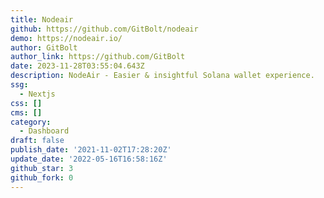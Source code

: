 ```yaml
---
title: Nodeair
github: https://github.com/GitBolt/nodeair
demo: https://nodeair.io/
author: GitBolt
author_link: https://github.com/GitBolt
date: 2023-11-28T03:55:04.643Z
description: NodeAir - Easier & insightful Solana wallet experience.
ssg:
  - Nextjs
css: []
cms: []
category:
  - Dashboard
draft: false
publish_date: '2021-11-02T17:28:20Z'
update_date: '2022-05-16T16:58:16Z'
github_star: 3
github_fork: 0
---
```

